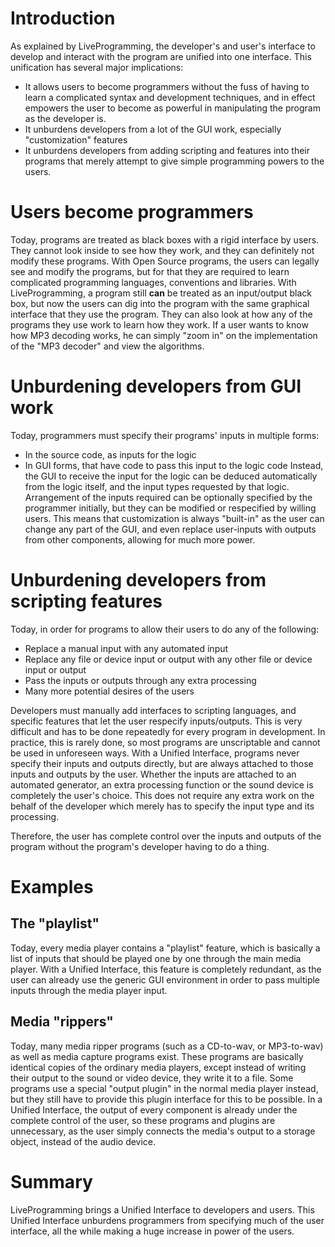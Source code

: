 # Introduction #
As explained by LiveProgramming, the developer's and user's interface to develop and interact with the program are unified into one interface.
This unification has several major implications:
  * It allows users to become programmers without the fuss of having to learn a complicated syntax and development techniques, and in effect empowers the user to become as powerful in manipulating the program as the developer is.
  * It unburdens developers from a lot of the GUI work, especially "customization" features
  * It unburdens developers from adding scripting and features into their programs that merely attempt to give simple programming powers to the users.

# Users become programmers #
Today, programs are treated as black boxes with a rigid interface by users. They cannot look inside to see how they work, and they can definitely not modify these programs. With Open Source programs, the users can legally see and modify the programs, but for that they are required to learn complicated programming languages, conventions and libraries.
With LiveProgramming, a program still **can** be treated as an input/output black box, but now the users can dig into the program with the same graphical interface that they use the program.
They can also look at how any of the programs they use work to learn how they work. If a user wants to know how MP3 decoding works, he can simply "zoom in" on the implementation of the "MP3 decoder" and view the algorithms.

# Unburdening developers from GUI work #
Today, programmers must specify their programs' inputs in multiple forms:
  * In the source code, as inputs for the logic
  * In GUI forms, that have code to pass this input to the logic code
Instead, the GUI to receive the input for the logic can be deduced automatically from the logic itself, and the input types requested by that logic.
Arrangement of the inputs required can be optionally specified by the programmer initially, but they can be modified or respecified by willing users. This means that customization is always "built-in" as the user can change any part of the GUI, and even replace user-inputs with outputs from other components, allowing for much more power.

# Unburdening developers from scripting features #
Today, in order for programs to allow their users to do any of the following:
  * Replace a manual input with any automated input
  * Replace any file or device input or output with any other file or device input or output
  * Pass the inputs or outputs through any extra processing
  * Many more potential desires of the users

Developers must manually add interfaces to scripting languages, and specific features that let the user respecify inputs/outputs.
This is very difficult and has to be done repeatedly for every program in development. In practice, this is rarely done, so most programs are unscriptable and cannot be used in unforeseen ways.
With a Unified Interface, programs never specify their inputs and outputs directly, but are always attached to those inputs and outputs by the user. Whether the inputs are attached to an automated generator, an extra processing function or the sound device is completely the user's choice.  This does not require any extra work on the behalf of the developer which merely has to specify the input type and its processing.

Therefore, the user has complete control over the inputs and outputs of the program without the program's developer having to do a thing.

# Examples #

## The "playlist" ##
Today, every media player contains a "playlist" feature, which is basically a list of inputs that should be played one by one through the main media player.
With a Unified Interface, this feature is completely redundant, as the user can already use the generic GUI environment in order to pass multiple inputs through the media player input.

## Media "rippers" ##
Today, many media ripper programs (such as a CD-to-wav, or MP3-to-wav) as well as media capture programs exist. These programs are basically identical copies of the ordinary media players, except instead of writing their output to the sound or video device, they write it to a file.  Some programs use a special "output plugin" in the normal media player instead, but they still have to provide this plugin interface for this to be possible.
In a Unified Interface, the output of every component is already under the complete control of the user, so these programs and plugins are unnecessary, as the user simply connects the media's output to a storage object, instead of the audio device.

# Summary #
LiveProgramming brings a Unified Interface to developers and users. This Unified Interface unburdens programmers from specifying much of the user interface, all the while making a huge increase in power of the users.
